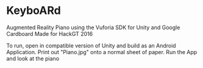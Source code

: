 # KeyboARd
Augmented Reality Piano using the Vuforia SDK for Unity and Google Cardboard
Made for HackGT 2016

To run, open in compatible version of Unity and build as an Android Application.
Print out "Piano.jpg" onto a normal sheet of paper.
Run the App and look at the piano
